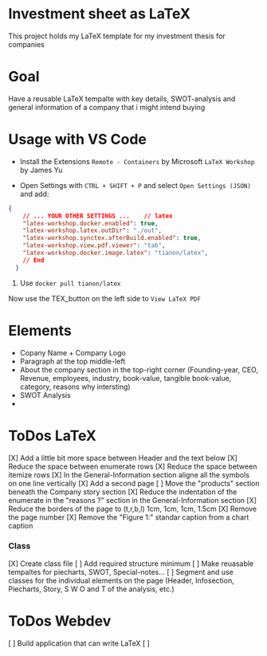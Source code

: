 # Investment sheet as LaTeX
This project holds my LaTeX template for my investment thesis for companies


# Goal
Have a reusable LaTeX tempalte with key details, SWOT-analysis and general information of a company that i might intend buying


# Usage with VS Code
- Install the Extensions
`Remote - Containers` by Microsoft
`LaTeX Workshop` by James Yu

- Open Settings with `CTRL + SHIFT + P` and select `Open Settings (JSON)` and add:
```json
{
    // ... YOUR OTHER SETTINGS ...    // latex
    "latex-workshop.docker.enabled": true,
    "latex-workshop.latex.outDir": "./out",
    "latex-workshop.synctex.afterBuild.enabled": true,
    "latex-workshop.view.pdf.viewer": "tab",
    "latex-workshop.docker.image.latex": "tianon/latex",
    // End
  }
```

1. Use `docker pull tianon/latex`

Now use the TEX_button on the left side to `View LaTeX PDF`




# Elements
- Copany Name + Company Logo
- Paragraph at the top middle-left
- About the company section in the top-right corner (Founding-year, CEO, Revenue, employees, industry, book-value, tangible book-value, category, reasons why intersting)
- SWOT Analysis
-


# ToDos LaTeX
[X] Add a little bit more space between Header and the text below
[X] Reduce the space between enumerate rows
[X] Reduce the space between itemize rows
[X] In the General-Information section aligne all the symbols on one line vertically
[X] Add a second page
[ ] Move the "products" section beneath the Company story section
[X] Reduce the indentation of the enumerate in the "reasons ?" section in the General-Information section
[X] Reduce the borders of the page to (t,r,b,l) 1cm, 1cm, 1cm, 1.5cm
[X] Remove the page number
[X] Remove the "Figure 1:" standar caption from a chart caption

### Class
[X] Create class file
[ ] Add required structure minimum
[ ] Make reuasable tempaltes for piecharts, SWOT, Special-notes...
[ ] Segment and use classes for the individual elements on the page (Header, Infosection, Piecharts, Story, S W O and T of the analysis, etc.)


# ToDos Webdev
[ ] Build application that can write LaTeX
[ ]

